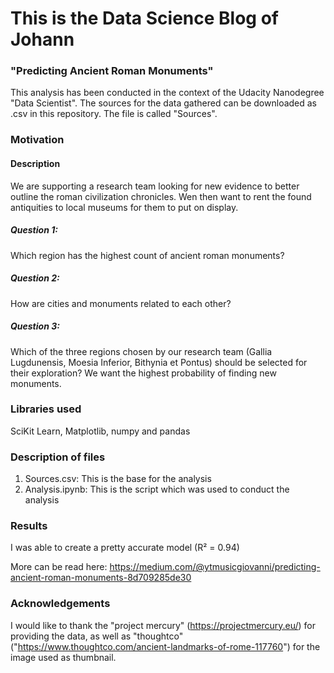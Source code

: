 # This is the Data Science Blog of Johann
### "Predicting Ancient Roman Monuments"

This analysis has been conducted in the context of the Udacity Nanodegree "Data Scientist".
The sources for the data gathered can be downloaded as .csv in this repository. The file is called "Sources".

### Motivation
#### Description
We are supporting a research team looking for new evidence to better outline the roman civilization chronicles. Wen then want to rent the found antiquities to local museums for them to put on display.

##### Question 1:
Which region has the highest count of ancient roman monuments?

##### Question 2:
How are cities and monuments related to each other?

##### Question 3:
Which of the three regions chosen by our research team (Gallia Lugdunensis, Moesia Inferior, Bithynia et Pontus) should be selected for their exploration? We want the highest probability of finding new monuments.

### Libraries used
SciKit Learn, Matplotlib, numpy and pandas

### Description of files
1. Sources.csv: This is the base for the analysis
2. Analysis.ipynb: This is the script which was used to conduct the analysis

### Results
I was able to create a pretty accurate model (R² = 0.94) 

More can be read here:
https://medium.com/@ytmusicgiovanni/predicting-ancient-roman-monuments-8d709285de30

### Acknowledgements
I would like to thank the "project mercury" (https://projectmercury.eu/) for providing the data, as well as "thoughtco" ("https://www.thoughtco.com/ancient-landmarks-of-rome-117760") for the image used as thumbnail.
